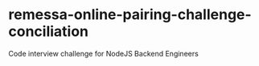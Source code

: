 # remessa-online-pairing-challenge-conciliation
Code interview challenge for NodeJS Backend Engineers
